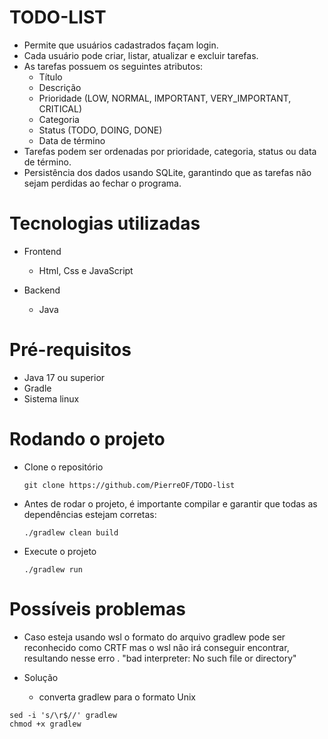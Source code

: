 # TODO-LIST

- Permite que usuários cadastrados façam login.
- Cada usuário pode criar, listar, atualizar e excluir tarefas.
- As tarefas possuem os seguintes atributos:
  - Título
  - Descrição
  - Prioridade (LOW, NORMAL, IMPORTANT, VERY_IMPORTANT, CRITICAL)
  - Categoria
  - Status (TODO, DOING, DONE)
  - Data de término
- Tarefas podem ser ordenadas por prioridade, categoria, status ou data de término.
- Persistência dos dados usando SQLite, garantindo que as tarefas não sejam perdidas ao fechar o programa.

# Tecnologias utilizadas
 - Frontend
   - Html, Css e JavaScript

 - Backend
   - Java

# Pré-requisitos

- Java 17 ou superior
- Gradle
- Sistema linux

# Rodando o projeto

- Clone o repositório
  ```
  git clone https://github.com/PierreOF/TODO-list
- Antes de rodar o projeto, é importante compilar e garantir que todas as dependências estejam corretas:
  ```
  ./gradlew clean build
- Execute o projeto
  ```
  ./gradlew run
# Possíveis problemas

- Caso esteja usando wsl o formato do arquivo gradlew pode ser reconhecido como CRTF mas o wsl não irá conseguir encontrar, resultando nesse erro .
"bad interpreter: No such file or directory"

- Solução 
  - converta gradlew para o formato Unix
```
sed -i 's/\r$//' gradlew
chmod +x gradlew
